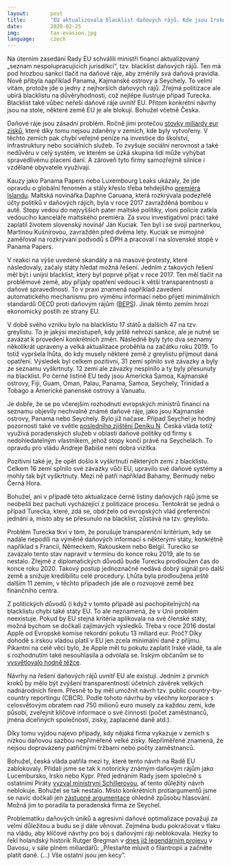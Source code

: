 ```yaml
---
layout:       post
title:        "EU aktualizovala blacklist daňových rájů. Kde jsou Irsko a Lucembursko?"
date:         2020-02-25
img:          tax-evasion.jpg
language:     czech
---
```


Na úterním zasedání Rady EU schválili ministři financí aktualizovaný „seznam nespolupracujících jurisdikcí“, tzv. blacklist daňových rájů. Ten má pod hrozbou sankcí tlačit na daňové ráje, aby změnily svá daňová pravidla. Nově přibyla například  Panama, Kajmanské ostrovy a  Seychely. To velmi vítám, protože jde o jedny z nejhorších daňových rájů. Zřejmá politizace ale ubírá blacklistu na důvěryhodnosti, což nejlépe ilustruje případ Turecka.  Blacklist také vůbec neřeší daňové ráje uvnitř EU. Přitom konkrétní návrhy jsou na stole, některé země EU je ale blokují. Bohužel včetně Česka.

<!--more-->

Daňové ráje jsou zásadní problém. Ročně jimi protečou [stovky miliardy eur zisků](http://gabriel-zucman.eu/files/TWZ2017.pdf), které díky tomu nejsou zdaněny v zemích, kde byly vytvořeny. V těchto zemích pak chybí veřejné peníze na investice do školství, infrastruktury nebo sociálních služeb. To zvyšuje sociální nerovnost a také nedůvěru v celý systém, ve kterém se úzká skupina lidí může vyhýbat spravedlivému placení daní. A zároveň tyto firmy samozřejmě silnice i vzdělané obyvatele využívají.

Kauzy jako Panama Papers nebo Luxembourg Leaks ukázaly, že jde opravdu o globální fenomén a stály křeslo třeba tehdejšího [premiéra Islandu](https://zpravy.aktualne.cz/zahranici/islandsky-premier-rezignoval-kvuli-kauze-panamskych-dokument/r~7293bd76fc7811e59e33002590604f2e/). Maltská novinářka Daphne Caruana, která rozkrývala podezřelé účty politiků v daňových rájích, byla v roce 2017 zavražděná bombou v autě. Stopy vedou do nejvyšších pater maltské politiky, vloni policie zatkla vedoucího kanceláře maltského premiéra. Za svou investigativní práci také zaplatil životem slovenský novinář Ján Kuciak. Ten byl i se svojí partnerkou, Martinou Kušnírovou, zavražděn před  dvěma lety. Kuciak se mimojiné zaměřoval na rozkrývání podvodů s DPH a pracoval i na slovenské stopě v Panama Papers.

V reakci na výše uvedené skandály a na masové protesty, které následovaly, začaly státy hledat možná řešení. Jedním z takových řešení měl být i unijní blacklist, který byl poprvé přijat v roce 2017. Ten měl tlačit na problémové země, aby přijaly opatření vedoucí k větší transparentnosti a daňové spravedlnosti. To v praxi znamená například zavedení automatického mechanismu pro výměnu informací nebo přijetí minimálních standardů OECD proti daňovým rájům ([BEPS](https://www.oecd.org/tax/beps/)). Jinak těmto zemím hrozí ekonomický postih ze strany EU.

V době svého vzniku bylo na blacklistu 17 států a dalších 47 na tzv. greylistu. To je jakýsi mezistupeň, kdy ještě nehrozí sankce, ale je nutné se zavázat k provedení konkrétních změn. Následně byly tyto dva seznamy několikrát upraveny a velká aktualizace proběhla na začátku roku 2019. To totiž vypršela lhůta, do kdy musely některé země z greylistu přijmout daná opatření. Výsledek byl celkem pozitivní, 31 zemí splnilo své závazky a byly ze seznamu vyškrtnuty. 12 zemí ale závazky nesplnilo a ty byly přesunuty na blacklist. Po černé listině EU tedy jsou Americká Samoa, Kajmanské ostrovy, Fiji, Guam, Oman, Palau, Panama, Samoa, Seychely, Trinidad a Tobago a Americké panenské ostrovy a Vanuatu.

Je dobře, že se po včerejším rozhodnutí evropských ministrů financí na seznamu objevily nechvalně známé daňové ráje, jako jsou Kajmanské ostrovy, Panama nebo Seychely. Bylo již načase. Případ Seychel je hodný pozornosti také ve světle [posledního zjištění Deníku N](https://denikn.cz/290507/urad-vlady-plati-firmu-s-vlastnikem-na-seychelach-radi-nam-s-optimalizaci-dani-rika-mluvci/?ref=tit&fbclid=IwAR0tskNzn948udvXka_nrLLHbQrRMcUHNakTWVCWfUaYonDUEW27qsT5aTA). Česká vláda totiž využívá poradenských služeb v oblasti daňové politiky od firmy s nedohledatelným vlastníkem, jehož stopy končí právě na Seychelách. To opravdu pro vládu Andreje Babiše není dobrá vizitka.

Pozitivní také je, že opět došlo k vyškrtnutí některých zemí z blacklistu. Celkem 16 zemí splnilo své závazky vůči EU, upravilo své daňové systémy a mohly tak být vyškrtnuty. Mezi ně patří například Bahamy, Bermudy nebo Černá Hora.

Bohužel, ani v případě této aktualizace černé listiny daňových rájů jsme se neobešli bez pachuti vycházející z politizace procesu. Tentokrát se jedná o případ Turecka, které, zdá se, obdrželo od evropských vlád preferenční jednání a, místo aby se přesunulo na blacklist, zůstává na tzv. greylistu.

Problém Turecka tkví v tom, že porušuje transparenční kritérium, kdy se nadále nepodílí na výměně daňových informací s některými státy, konkrétně například s Francií, Německem, Rakouskem nebo Belgií.  Turecko se zavázalo tento stav napravit v termínu do konce roku 2019, ale to se nestalo. Zřejmě z diplomatických důvodů bude Turecku prodloužen čas do konce roku 2020. Takový postup jednoznačně nedává dobrý signál pro další země a snižuje kredibilitu celé procedury. Lhůta byla prodloužena ještě dalším 11 zemím, v těchto případech jde ale o rozvojové země bez finančního centra.

Z politických důvodů (i když v tomto případě asi pochopitelných) na blacklistu chybí také státy EU. To ale neznamená, že v Unii problém neexistuje. Pokud by EU stejná kritéria aplikovala na své členské státy, možná bychom se dočkali zajímavých výsledků. Třeba v roce 2016 dostal Apple od Evropské komise rekordní pokutu 13 miliard eur. Proč? Díky dohodě s irskou vládou platil v EU jen zcela minimální daně z příjmu. Pikantní na celé věci bylo, že Apple měl tu pokutu zaplatit Irské vládě, ta ale s rozhodnutím také nesouhlasila a odvolala se. Irským občanům se to [vysvětlovalo hodně těžce](https://www.yahoo.com/news/irish-opposition-attacks-apple-ruling-appeal-004938002.html?guce_referrer=aHR0cHM6Ly93d3cuZ29vZ2xlLmNvbS8&guce_referrer_sig=AQAAAACowBh8bGyd9PovAt6gV4ICLIXO26B_qwZNSd5gTF7vF__hmSPviQePgyCf_MwPzJqvBch6IFpF3b189LZuVpQtLJELZYSkQvUGg8Gm5sUhwKhnNC1suVU-i4rNpVokUQT1fJeCLcJsH5wfIr1odzOC-lY5fuKYMEPKNmf5j35p&guccounter=1).

Návrhy na řešení daňových rájů uvnitř EU ale existují. Jedním z prvních kroků by mělo být zvýšení transparentnosti účetních závěrek velkých nadnárodních firem. Přesně to by měl umožnit návrh tzv. public country-by-country reportingu (CBCR). Podle tohoto návrhu by všechny korporace s celosvětovým obratem nad 750 milionů euro musely za každou zemi, kde působí, zveřejnit klíčové informace o své činnosti (počet zaměstnanců, jména dceřiných společností, zisky, zaplacené daně atd.).

Díky tomu vyjdou najevo případy, kdy nějaká firma vykazuje v zemích s nízkou daňovou sazbou nepřiměřeně velké zisky. Nepřiměřené znamená, že nejsou doprovázeny patřičnými tržbami nebo počty zaměstnanců.

Bohužel, česká vláda patřila mezi ty, které tento návrh na Radě EU zablokovaly. Přidali jsme se tak k notoricky známým daňovým rájům jako Lucembursko, Irsko nebo Kypr. Před jednáním Rady jsem společně s ostatními Piráty [vyzval ministryni Schillerovou](https://www.pirati.cz/tiskove-zpravy/peksa-vlada-blokuje-legislativu-proti-danovym-unikum.html), ať tento důležitý návrh neblokuje. Bohužel se tak nestalo. Místo konkrétních protiargumentů jsme se navíc dočkali jen [zástupné argumentace](http://data.consilium.europa.eu/doc/document/ST-14038-2019-ADD-1/en/pdf) ohledně způsobu hlasování. Možná jim to poradila ta poradenská firma ze Seychel.

Problematiku daňových úniků a agresivní daňové optimalizace považuji za velmi důležitou a budu se jí dále věnovat. Zejména budu pokračovat v tlaku na vládu, aby klíčové návrhy pro boj s daňovými ráji neblokovala. Hezky to řekl holandský historik Rutger Bregman v [dnes již legendárním projevu](https://www.theguardian.com/business/2019/jan/30/historian-berates-billionaires-at-davos-over-tax-avoidance) v Davosu, v sále plném miliardářů: „Přestaňte mluvit o filantropii a začněte platit daně. (...) Vše ostatní jsou jen kecy”.
